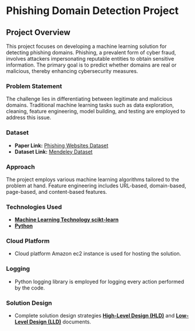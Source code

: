# Phishing Domain Detection Project

## Project Overview
This project focuses on developing a machine learning solution for detecting phishing domains. Phishing, a prevalent form of cyber fraud, involves attackers impersonating reputable entities to obtain sensitive information. The primary goal is to predict whether domains are real or malicious, thereby enhancing cybersecurity measures.

### Problem Statement
The challenge lies in differentiating between legitimate and malicious domains. Traditional machine learning tasks such as data exploration, cleaning, feature engineering, model building, and testing are employed to address this issue.

### Dataset
- **Paper Link:** [Phishing Websites Dataset](https://www.sciencedirect.com/science/article/pii/S2352340920313202)
- **Dataset Link:** [Mendeley Dataset](https://data.mendeley.com/datasets/72ptz43s9v/1)

### Approach
The project employs various machine learning algorithms tailored to the problem at hand. Feature engineering includes URL-based, domain-based, page-based, and content-based features.

### Technologies Used
- [**Machine Learning Technology scikt-learn**](https://scikit-learn.org/stable/index.html)
- [**Python**](https://www.python.org/)

### Cloud Platform
- Cloud platform Amazon ec2 instance  is used for hosting the solution.

### Logging
- Python logging library is employed for logging every action performed by the code. 

### Solution Design
- Complete solution design strategies [**High-Level Design (HLD)**]() and [**Low-Level Design (LLD)**]() documents.


